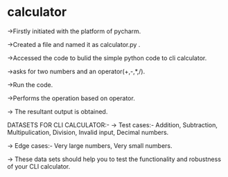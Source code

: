 # calculator
->Firstly initiated with the platform of pycharm.

->Created a file and named it as calculator.py .

->Accessed the code to bulid the simple python code to cli calculator.

->asks for two numbers and an operator(+,-,*,/).

->Run the code.

->Performs the operation based on operator.

-> The resultant output is obtained. 


DATASETS FOR CLI CALCULATOR:-
-> Test cases:-
 Addition,
 Subtraction,
 Multipulication,
 Division,
 Invalid input,
 Decimal numbers.

 -> Edge cases:-
 Very large numbers,
 Very small numbers.
 
-> These data sets should help you to test the functionality and robustness of your CLI calculator.

